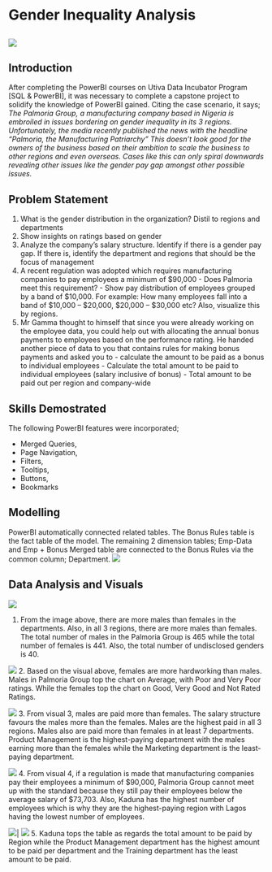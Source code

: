 # Gender Inequality Analysis

![](https://github.com/OgundijiTomisin/Palmoria-Group/blob/main/Intro%20Page.jpg)
---

## Introduction
After completing the PowerBI courses on Utiva Data Incubator Program [SQL & PowerBI], it was necessary to complete a capstone project to solidify the knowledge of PowerBI gained. 
Citing the case scenario, it says; _The Palmoria Group, a manufacturing company based in Nigeria is embroiled in issues bordering on gender inequality in its 3 regions. Unfortunately, the media recently published the news with the headline “Palmoria, the Manufacturing Patriarchy” This doesn’t look good for the owners of the business based on their ambition to scale the business to other regions and even overseas. Cases like this can only spiral downwards revealing other issues like the gender pay gap amongst other possible issues._

## Problem Statement

1. What is the gender distribution in the organization? Distil to regions and departments
2. Show insights on ratings based on gender
3. Analyze the company’s salary structure. Identify if there is a gender pay gap. If there is, identify the department and regions that should be the focus of management
4. A recent regulation was adopted which requires manufacturing companies to pay employees a minimum of $90,000 - Does Palmoria meet this requirement? - Show pay        distribution of employees grouped by a band of $10,000. For example: How many employees fall into a band of $10,000 – $20,000, $20,000 – $30,000 etc? Also, visualize this by regions.
5. Mr Gamma thought to himself that since you were already working on the employee data, you could help out with allocating the annual bonus payments to employees based on the performance rating. He handed another piece of data to you that contains rules for making bonus payments and asked you to - calculate the amount to be paid as a bonus to individual employees - Calculate the total amount to be paid to individual employees (salary inclusive of bonus) - Total amount to be paid out per region and company-wide

## Skills Demostrated
The following PowerBI features were incorporated; 
- Merged Queries,
- Page Navigation, 
- Filters, 
- Tooltips, 
- Buttons, 
- Bookmarks

## Modelling
PowerBI automatically connected related tables. The Bonus Rules table is the fact table of the model. The remaining 2 dimension tables; Emp-Data and Emp + Bonus Merged table are connected to the Bonus Rules via the common column; Department.
![](https://github.com/OgundijiTomisin/Palmoria-Group/blob/main/Screenshot%20(510).png)

## Data Analysis and Visuals
![](https://github.com/OgundijiTomisin/Palmoria-Group/blob/main/UTIVA%20PowerBI%20Project%20improved1_page-0001.jpg)
1.	From the image above, there are more males than females in the departments. Also, in all 3 regions, there are more males than females. The total number of males in the Palmoria Group is 465 while the total number of females is 441. Also, the total number of undisclosed genders is 40.

![](https://github.com/OgundijiTomisin/Palmoria-Group/blob/main/UTIVA%20PowerBI%20Project%20improved2_page-0001.jpg)
2.	Based on the visual above, females are more hardworking than males. Males in Palmoria Group top the chart on Average, with Poor and Very Poor ratings. While the females top the chart on Good, Very Good and Not Rated Ratings.

![](https://github.com/OgundijiTomisin/Palmoria-Group/blob/main/UTIVA%20PowerBI%20Project%20improved3_page-0001.jpg)
3.	From visual 3, males are paid more than females. The salary structure favours the males more than the females.  Males are the highest paid in all 3 regions. Males also are paid more than females in at least 7 departments. Product Management is the highest-paying department with the males earning more than the females while the Marketing department is the least-paying department. 

![](https://github.com/OgundijiTomisin/Palmoria-Group/blob/main/UTIVA%20PowerBI%20Project%20improved4_page-0001.jpg)
4.	From visual 4, if a regulation is made that manufacturing companies pay their employees a minimum of $90,000, Palmoria Group cannot meet up with the standard because they still pay their employees below the average salary of $73,703. Also, Kaduna has the highest number of employees which is why they are the highest-paying region with Lagos having the lowest number of employees.

![](https://github.com/OgundijiTomisin/Palmoria-Group/blob/main/UTIVA%20PowerBI%20Project%20improved5_page-0005.jpg)| ![](https://github.com/OgundijiTomisin/Palmoria-Group/blob/main/Screenshot%20(514).png)
5.	Kaduna tops the table as regards the total amount to be paid by Region while the Product Management department has the highest amount to be paid per department and the Training department has the least amount to be paid. 
